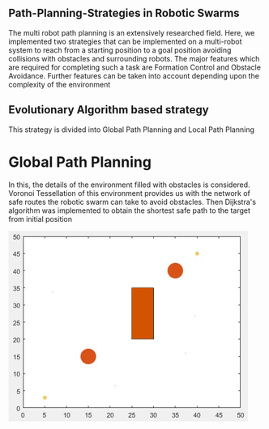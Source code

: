 ## Path-Planning-Strategies in Robotic Swarms
The multi robot path planning is an extensively researched field. Here, we implemented two strategies that can be implemented on a multi-robot system to reach from a starting position to a goal position avoiding collisions with obstacles and surrounding robots. The major features which are required for completing such a task are Formation Control and Obstacle Avoidance. Further features can be taken into account depending upon the complexity of the environment
## Evolutionary Algorithm based strategy
This strategy is divided into Global Path Planning and Local Path Planning
# Global Path Planning
In this, the details of the environment filled with obstacles is considered. Voronoi Tessellation of this environment provides us with the network of safe routes the robotic swarm can take to avoid obstacles. Then Dijkstra's algorithm was implemented to obtain the shortest safe path to the target from initial position

![](Images/Environment.jpg)

